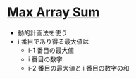 # [Max Array Sum](https://www.hackerrank.com/challenges/max-array-sum/problem?h_l=interview&playlist_slugs%5B%5D=interview-preparation-kit&playlist_slugs%5B%5D=dynamic-programming)

- 動的計画法を使う
- i 番目であり得る最大値は
  - i-1 番目の最大値
  - i 番目の数字
  - i-2 番目の最大値と i 番目の数字の和
  